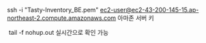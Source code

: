 <p>ssh -i &quot;Tasty-Inventory_BE.pem&quot; <a href="mailto:ec2-user@ec2-43-200-145-15.ap-northeast-2.compute.amazonaws.com">ec2-user@ec2-43-200-145-15.ap-northeast-2.compute.amazonaws.com</a>
아마존 서버 키</p>
<blockquote>
</blockquote>
<p><img alt="" src="https://velog.velcdn.com/images/kimyongwook98/post/969bfc07-2897-498f-a43d-0f3a0f1c62f0/image.PNG" />
tail -f nohup.out
실시간으로 확인 가능</p>
